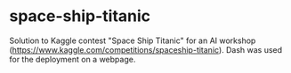 # space-ship-titanic

Solution to Kaggle contest "Space Ship Titanic" for an AI workshop (https://www.kaggle.com/competitions/spaceship-titanic). Dash was used for the deployment on a webpage.
